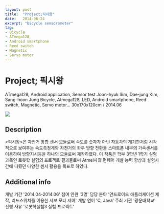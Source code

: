 ```yaml
---
layout: post
title:  "Project;픽시왕"
date:   2014-06-24
excerpt: "bicycle sensorometer"
tag:
- Bicycle
- ATmega128
- Android smartphone
- Reed switch
- Magnetic
- Servo motor
---
```

# Project; 픽시왕
ATmega128, Android application, Sensor test
Joon-hyuk Sim, Dae-jung Kim, Sang-hoon Jung
Bicycle, Atmega128, LED, Android smartphone, Reed switch, Magnetic, Servo motor...
30x170x120cm / 2014.06

<a href="{{ site.url }}/images/fixiewang.jpg"><img src="{{ site.url }}/images/fixiewang.jpg"></a> 

## Description

 <픽시왕>은 자전거 통합 센서 모듈로써 속도를 숫자가 아닌 자동차의 계기판처럼 시각적으로 보여주는 속도측정계와 자전거의 좌우 방향 전환을 스마트폰 내부의 가속센서를 이용하여 방향지시등을 하나의 모듈로써 제작하였다. 이 작품은 학부 3학년 1학기 실험과목인 로봇학 실험의 프로젝트 결과물로써 Atmel사의 펌웨어 개발 능력 향상과 실험시간에 다뤘던 다양한 센서 활용을 목표로 하였다.

## Additional info
 개발 기간     '2014.04-2014.06'
 참여 인원     '3명'
 담당 분야     '안드로이드 애플리케이션 제작, 리드스위치를 이용한 서보 모터 제어'
 개발 언어     'C, Java'
 주최 기관     '광운대학교'
 진행 사유     '로봇학실험3 실험 프로젝트'
